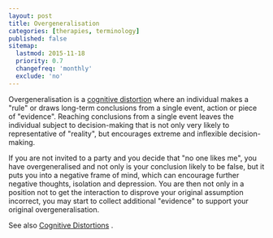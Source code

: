 ```yaml
---
layout: post
title: Overgeneralisation 
categories: [therapies, terminology]
published: false
sitemap:
  lastmod: 2015-11-18
  priority: 0.7
  changefreq: 'monthly'
  exclude: 'no'
---
```


<span class="highlight">Overgeneralisation</span> is a <a href="/cognitive-distortions/" title="Cognitive Distortion">cognitive distortion</a> where an individual makes a "rule" or draws long-term conclusions from a single event, action or piece of "evidence". Reaching conclusions from a single event leaves the individual subject to decision-making that is not only very likely to representative of "reality", but encourages extreme and inflexible decision-making.

If you are not invited to a party and you decide that "no one likes me", you have overgeneralised and not only is your conclusion likely to be false, but it puts you into a negative frame of mind, which can encourage further negative thoughts, isolation and depression. You are then not only in a position not to get the interaction to disprove your original assumption incorrect, you may start to collect additional "evidence" to support your original overgeneralisation.

See also <a href="/cognitive-distortions/" title="Cognitive Distortions">Cognitive Distortions</a> .

